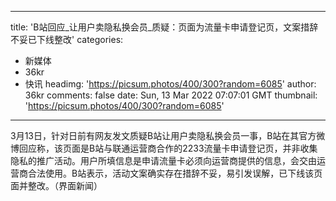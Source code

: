 
---
title: 'B站回应_让用户卖隐私换会员_质疑：页面为流量卡申请登记页，文案措辞不妥已下线整改'
categories: 
 - 新媒体
 - 36kr
 - 快讯
headimg: 'https://picsum.photos/400/300?random=6085'
author: 36kr
comments: false
date: Sun, 13 Mar 2022 07:07:01 GMT
thumbnail: 'https://picsum.photos/400/300?random=6085'
---

<div>   
3月13日，针对日前有网友发文质疑B站让用户卖隐私换会员一事，B站在其官方微博回应称，该页面是B站与联通运营商合作的2233流量卡申请登记页，并非收集隐私的推广活动。用户所填信息是申请流量卡必须向运营商提供的信息，会交由运营商合法使用。B站表示，活动文案确实存在措辞不妥，易引发误解，已下线该页面并整改。（界面新闻）  
</div>
            